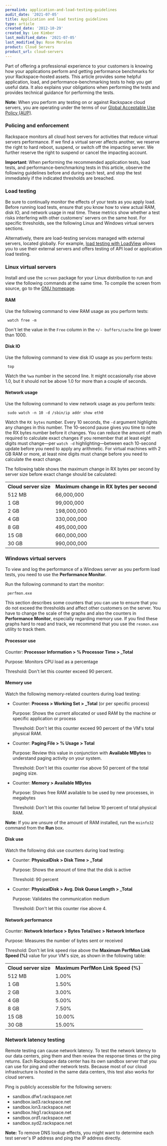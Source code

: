 ```yaml
---
permalink: application-and-load-testing-guidelines
audit_date: '2021-07-05'
title: Application and load testing guidelines
type: article
created_date: '2012-10-29'
created_by: Lee Kimber
last_modified_date: '2021-07-05'
last_modified_by: Rose Morales
product: Cloud Servers
product_url: cloud-servers
---
```


Part of offering a professional experience to your customers is knowing how your
applications perform and getting performance benchmarks for your
Rackspace-hosted assets. This article provides some helpful application, load,
and performance-benchmarking tests to help you get useful data. It also explains
your obligations when performing the tests and provides technical guidance for
performing the tests.

**Note:** When you perform any testing on or against Rackspace cloud servers,
you are operating under the terms of our
[Global Acceptable Use Policy (AUP)](https://www.rackspace.com/information/legal/global/aup).

### Policing and enforcement

Rackspace monitors all cloud host servers for activities that reduce virtual
servers performance. If we find a virtual server affects another, we reserve the
right to hard reboot, suspend, or switch off the impacting server. We further
reserve the right to suspend or cancel the impacting account.

**Important**: When performing the recommended application tests, load tests,
and performance-benchmarking tests in this article, observe the following
guidelines before and during each test, and stop the test immediately if the
indicated thresholds are breached.

### Load testing

Be sure to continually monitor the effects of your tests as you apply load.
Before running load tests, ensure that you know how to view actual RAM, disk IO,
and network usage in real time. These metrics show whether a test risks
interfering with other customers' servers on the same host. For specific
thresholds, see the following Linux and Windows virtual servers sections.

Alternatively, there are load-testing services managed with external servers,
located globally. For example, [load testing with LoadView](https://www.loadview-testing.com)
allows you to use their external servers and offers testing of API load or
application load testing.

### Linux virtual servers

Install and use the `screen` package for your Linux distribution to run and view
the following commands at the same time. To compile the screen from source, go
to the [GNU homepage](https://www.gnu.org/software/screen/).

#### RAM

Use the following command to view RAM usage as you perform tests:

     watch free -m

Don't let the value in the `Free` column in the `+/- buffers/cache` line go
lower than 1000.

#### Disk IO

Use the following command to view disk IO usage as you perform tests:

     top

Watch the `%wa` number in the second line. It might occasionally rise above 1.0,
but it should not be above 1.0 for more than a couple of seconds.

#### Network usage

Use the following command to view network usage as you perform tests:

     sudo watch -n 10 -d /sbin/ip addr show eth0

Watch the `RX bytes` number. Every 10 seconds, the `-d` argument highlights any
changes in this number. The 10-second pause gives you time to note the RX bytes
number before it changes. You can reduce the amount of math required to
calculate exact changes if you remember that at least eight digits must
change&mdash;per `watch -d` highlighting&mdash;between each 10-second update
before you need to apply any arithmetic. For virtual machines with 2 GB RAM or
more, at least nine digits must change before you need to calculate the exact
change.

The following table shows the maximum change in RX bytes per second by server
size before exact change should be calculated:

<table>
	<tr>
		<th>Cloud server size</th>
		<th>Maximum change in RX bytes per second</th>
	</tr>
	<tr>
		<td>512 MB</td>
		<td>66,000,000</td>
	</tr>
	<tr>
		<td>1 GB</td>
		<td>99,000,000</td>
	</tr>
	<tr>
		<td>2 GB</td>
		<td>198,000,000</td>
	</tr>
		<td>4 GB</td>
		<td>330,000,000</td>
	</tr>
	<tr>
		<td>8 GB</td>
		<td>495,000,000</td>
	</tr>
	<tr>
		<td>15 GB</td>
		<td>660,000,000</td>
	</tr>
	<tr>
		<td>30 GB</td>
		<td>990,000,000</td>
	</tr>
</table>

### Windows virtual servers

To view and log the performance of a Windows server as you perform load tests,
you need to use the **Performance Monitor**.

Run the following command to start the monitor:

     perfmon.exe

This section describes some counters that you can use to ensure that you do not
exceed the thresholds and affect other customers on the server. You have to
change the scale of the graphs and also the counters in **Performance Monitor**,
especially regarding memory use. If you find these graphs hard to read and
track, we recommend that you use the `resmon.exe` utility to track them.

#### Processor use

Counter: **Processor Information > % Processor Time > _Total**

Purpose: Monitors CPU load as a percentage

Threshold: Don't let this counter exceed 90 percent.

#### Memory use

Watch the following memory-related counters during load testing:

- Counter: **Process > Working Set > _Total** (or per specific process)

  Purpose: Shows the current allocated or used RAM by the machine or specific
  application or process

  Threshold: Don't let this counter exceed 90 percent of the VM's total physical
  RAM.

- Counter: **Paging File > % Usage > Total**

  Purpose: Review this value in conjunction with **Available MBytes** to
  understand paging activity on your system.

  Threshold: Don't let this counter rise above 50 percent of the total paging
  size.

- Counter: **Memory > Available MBytes**

  Purpose: Shows free RAM available to be used by new processes, in megabytes

  Threshold: Don't let this counter fall below 10 percent of total physical RAM.

**Note:** If you are unsure of the amount of RAM installed, run the `msinfo32`
command from the **Run** box.

#### Disk use

Watch the following disk use counters during load testing:

- Counter: **PhysicalDisk > Disk Time > _Total**

  Purpose: Shows the amount of time that the disk is active

  Threshold: 90 percent

- Counter: **PhysicalDisk > Avg. Disk Queue Length > _Total**

  Purpose: Validates the communication medium

  Threshold: Don't let this counter rise above 4.

#### Network performance

Counter: **Network Interface > Bytes Total/sec > Network Interface**

Purpose: Measures the number of bytes sent or received

Threshold: Don't let link speed rise above the **Maximum PerfMon Link Speed
(%)** value for your VM's size, as shown in the following table:

<table>
	<tr>
		<th>Cloud server size</th>
		<th>Maximum PerfMon Link Speed (%)</th>
	</tr>
	<tr>
		<td>512 MB</td>
		<td>1.00%</td>
	</tr>
	<tr>
		<td>1 GB</td>
		<td>1.50%</td>
	</tr>
		<td>2 GB</td>
		<td>3.00%</td>
	<tr>
		<td>4 GB</td>
		<td>5.00%</td>
	</tr>
	<tr>
		<td>8 GB</td>
		<td>7.50%</td>
	</tr>
	<tr>
		<td>15 GB</td>
	    <td>10.00%</td>
	</tr>
	<tr>
		<td>30 GB</td>
		<td>15.00%</td>
	</tr>
</table>

### Network latency testing

Remote testing can cause network latency. To test the network latency to our
 data centers, ping them and then review the response times or the ping returns.
 Each Rackspace data center has its own sandbox server that you can use for ping
 and other network tests. Because most of our cloud infrastructure is hosted in
 the same data centers, this test also works for cloud servers.

Ping is publicly accessible for the following servers:

- sandbox.dfw1.rackspace.net
- sandbox.iad3.rackspace.net
- sandbox.lon3.rackspace.net
- sandbox.hkg1.rackspace.net
- sandbox.ord1.rackspace.net
- sandbox.syd2.rackspace.net

**Note:** To remove DNS lookup effects, you might want to determine each test
server's IP address and ping the IP address directly.
